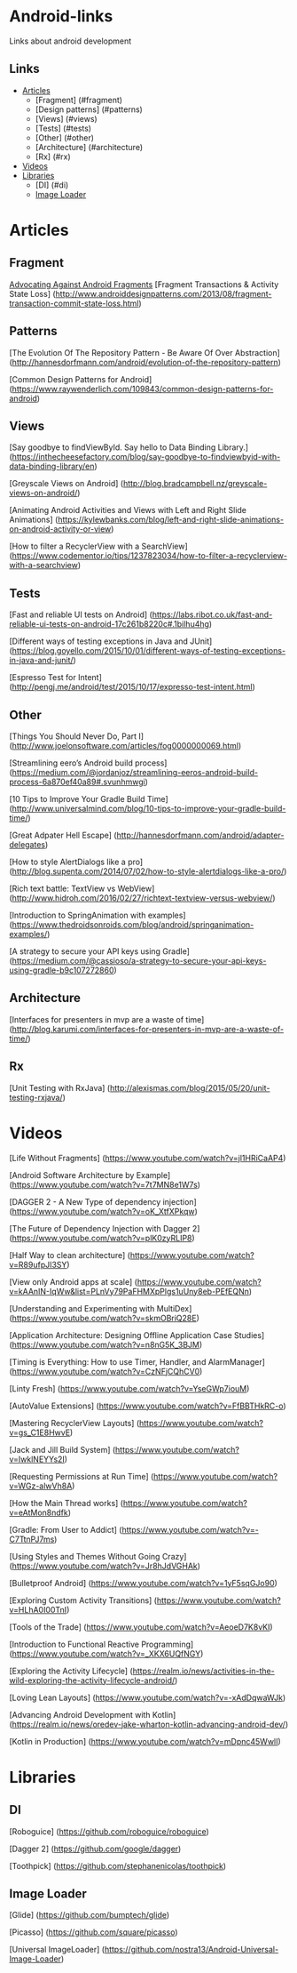 # Android-links

Links about android development

## Links
- [Articles](#articles)
 	- [Fragment] (#fragment)
 	- [Design patterns] (#patterns)
 	- [Views] (#views)
 	- [Tests] (#tests)
 	- [Other] (#other)
  - [Architecture] (#architecture)
  - [Rx] (#rx)
- [Videos](#videos)
- [Libraries](#libraries)
  - [DI] (#di)
  - [Image Loader](#il)

# Articles
## Fragment
[Advocating Against Android Fragments](https://corner.squareup.com/2014/10/advocating-against-android-fragments.html)
[Fragment Transactions & Activity State Loss] (http://www.androiddesignpatterns.com/2013/08/fragment-transaction-commit-state-loss.html)

## Patterns
[The Evolution Of The Repository Pattern - Be Aware Of Over Abstraction] (http://hannesdorfmann.com/android/evolution-of-the-repository-pattern)

[Common Design Patterns for Android] (https://www.raywenderlich.com/109843/common-design-patterns-for-android)

## Views
[Say goodbye to findViewById. Say hello to Data Binding Library.] (https://inthecheesefactory.com/blog/say-goodbye-to-findviewbyid-with-data-binding-library/en)

[Greyscale Views on Android] (http://blog.bradcampbell.nz/greyscale-views-on-android/)

[Animating Android Activities and Views with Left and Right Slide Animations] (https://kylewbanks.com/blog/left-and-right-slide-animations-on-android-activity-or-view)

[How to filter a RecyclerView with a SearchView] (https://www.codementor.io/tips/1237823034/how-to-filter-a-recyclerview-with-a-searchview)

## Tests
[Fast and reliable UI tests on Android]
(https://labs.ribot.co.uk/fast-and-reliable-ui-tests-on-android-17c261b8220c#.1bilhu4hg)

[Different ways of testing exceptions in Java and JUnit] (https://blog.goyello.com/2015/10/01/different-ways-of-testing-exceptions-in-java-and-junit/)

[Espresso Test for Intent] (http://pengj.me/android/test/2015/10/17/expresso-test-intent.html)

## Other
[Things You Should Never Do, Part I]
(http://www.joelonsoftware.com/articles/fog0000000069.html)

[Streamlining eero’s Android build process] (https://medium.com/@jordanjoz/streamlining-eeros-android-build-process-6a870ef40a89#.svunhmwgi)

[10 Tips to Improve Your Gradle Build Time] (http://www.universalmind.com/blog/10-tips-to-improve-your-gradle-build-time/)

[Great Adpater Hell Escape] (http://hannesdorfmann.com/android/adapter-delegates)

[How to style AlertDialogs like a pro] (http://blog.supenta.com/2014/07/02/how-to-style-alertdialogs-like-a-pro/)

[Rich text battle: TextView vs WebView] (http://www.hidroh.com/2016/02/27/richtext-textview-versus-webview/)

[Introduction to SpringAnimation with examples] (https://www.thedroidsonroids.com/blog/android/springanimation-examples/)

[A strategy to secure your API keys using Gradle] (https://medium.com/@cassioso/a-strategy-to-secure-your-api-keys-using-gradle-b9c107272860)

## Architecture
[Interfaces for presenters in mvp are a waste of time] (http://blog.karumi.com/interfaces-for-presenters-in-mvp-are-a-waste-of-time/)

## Rx
[Unit Testing with RxJava] (http://alexismas.com/blog/2015/05/20/unit-testing-rxjava/)

# Videos
[Life Without Fragments] (https://www.youtube.com/watch?v=jl1HRiCaAP4)

[Android Software Architecture by Example] (https://www.youtube.com/watch?v=7t7MN8e1W7s)

[DAGGER 2 - A New Type of dependency injection] (https://www.youtube.com/watch?v=oK_XtfXPkqw)

[The Future of Dependency Injection with Dagger 2] (https://www.youtube.com/watch?v=plK0zyRLIP8)

[Half Way to clean architecture] (https://www.youtube.com/watch?v=R89ufpJI3SY)

[View only Android apps at scale] (https://www.youtube.com/watch?v=kAAnIN-IqWw&list=PLnVy79PaFHMXpPlgs1uUny8eb-PEfEQNn)

[Understanding and Experimenting with MultiDex] (https://www.youtube.com/watch?v=skmOBriQ28E)

[Application Architecture: Designing Offline Application Case Studies] (https://www.youtube.com/watch?v=n8nG5K_3BJM)

[Timing is Everything: How to use Timer, Handler, and AlarmManager] (https://www.youtube.com/watch?v=CzNFjCQhCV0)

[Linty Fresh] (https://www.youtube.com/watch?v=YseGWp7iouM)

[AutoValue Extensions] (https://www.youtube.com/watch?v=FfBBTHkRC-o)

[Mastering RecyclerView Layouts] (https://www.youtube.com/watch?v=gs_C1E8HwvE)

[Jack and Jill Build System] (https://www.youtube.com/watch?v=IwklNEYYs2I)

[Requesting Permissions at Run Time] (https://www.youtube.com/watch?v=WGz-alwVh8A)

[How the Main Thread works] (https://www.youtube.com/watch?v=eAtMon8ndfk)

[Gradle: From User to Addict] (https://www.youtube.com/watch?v=-C7TtnPJ7ms)

[Using Styles and Themes Without Going Crazy] (https://www.youtube.com/watch?v=Jr8hJdVGHAk)

[Bulletproof Android] (https://www.youtube.com/watch?v=1yF5sqGJo90)

[Exploring Custom Activity Transitions] (https://www.youtube.com/watch?v=HLhA0I00TnI)

[Tools of the Trade] (https://www.youtube.com/watch?v=AeoeD7K8vKI)

[Introduction to Functional Reactive Programming] (https://www.youtube.com/watch?v=_XKX6UQfNGY)

[Exploring the Activity Lifecycle] (https://realm.io/news/activities-in-the-wild-exploring-the-activity-lifecycle-android/)

[Loving Lean Layouts] (https://www.youtube.com/watch?v=-xAdDqwaWJk)

[Advancing Android Development with Kotlin] (https://realm.io/news/oredev-jake-wharton-kotlin-advancing-android-dev/)

[Kotlin in Production] (https://www.youtube.com/watch?v=mDpnc45WwlI)

# Libraries
## DI
[Roboguice] (https://github.com/roboguice/roboguice)

[Dagger 2] (https://github.com/google/dagger)

[Toothpick] (https://github.com/stephanenicolas/toothpick)

## Image Loader
[Glide] (https://github.com/bumptech/glide)

[Picasso] (https://github.com/square/picasso)

[Universal ImageLoader] (https://github.com/nostra13/Android-Universal-Image-Loader)

